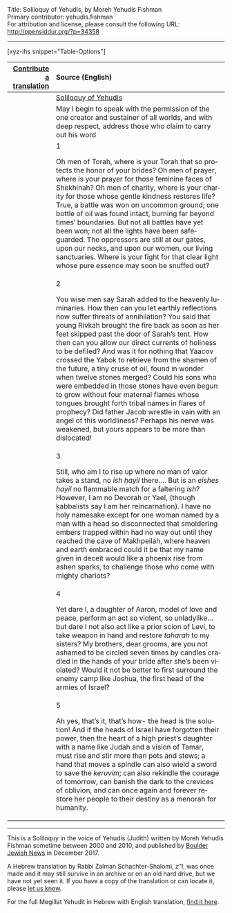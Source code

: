 <html>
<head></head>
<body>
Title: Soliloquy of Yehudis, by Moreh Yehudis Fishman<br />
Primary contributor: yehudis.fishman<br />
For attribution and license, please consult the following URL: <a href="http://opensiddur.org/?p=34358">http://opensiddur.org/?p=34358</a>
<p />
<hr />

[xyz-ihs snippet="Table-Options"]<table style="margin-left: auto; margin-right: auto;" class="draggable">
<thead><tr><th id="x" style="text-align: right;"><a href="/contribute/upload">Contribute a translation</a></th><th style="text-align: left;">Source (English)</th></tr></thead>
<tbody>
<tr><td style="vertical-align:top;">
<div class="liturgy" lang="he">

</span></div></td>
 
<td style="vertical-align:top;">
<div class="english" lang="en">
<u>Soliloquy of Yehudis</u>
</div></td></tr>


<tr><td style="vertical-align:top;">
<div class="liturgy" lang="he">

</span></div></td>
 
<td style="vertical-align:top;">
<div class="english" lang="en">
May I begin to speak with the permission
of the one creator and sustainer of all worlds,
and with deep respect, address
those who claim to carry out his word
</div></td></tr>


<tr><td style="vertical-align:top;">
<div class="liturgy" lang="he">

</span></div></td>
 
<td style="vertical-align:top;">
<div class="english" lang="en">
1

Oh men of Torah, where is your Torah
that so protects the honor of your brides?
Oh men of prayer, where is your prayer
for those feminine faces of Shekhinah?
Oh men of charity, where is your charity
for those whose gentle kindness restores life?
True, a battle was won on uncommon ground;
one bottle of oil was found intact,
burning far beyond times’ boundaries.
But not all battles have yet been won;
not all the lights have been safeguarded.
The oppressors are still at our gates, upon our necks,
and upon our women, our living sanctuaries.
Where is your fight for that clear light
whose pure essence may soon be snuffed out?
</div></td></tr>


<tr><td style="vertical-align:top;">
<div class="liturgy" lang="he">

</span></div></td>
 
<td style="vertical-align:top;">
<div class="english" lang="en">
2

You wise men say
Sarah added to the heavenly luminaries.
How then can you let earthly reflections
now suffer threats of annihilation?
You said that young Rivkah brought the fire back
as soon as her feet skipped past the door of Sarah’s tent.
How then can you allow
our direct currents of holiness to be defiled?
And was it for nothing that Yaacov crossed the Yabok
to retrieve from the shamen of the future,
a tiny cruse of oil,
found in wonder when twelve stones merged?
Could his sons who were embedded in those stones
have even begun to grow
without four maternal flames
whose tongues brought forth tribal names
in flares of prophecy?
Did father Jacob wrestle in vain
with an angel of this worldliness?
Perhaps his nerve was weakened,
but yours appears to be more than dislocated!
</div></td></tr>


<tr><td style="vertical-align:top;">
<div class="liturgy" lang="he">

</span></div></td>
 
<td style="vertical-align:top;">
<div class="english" lang="en">
3

Still, who am I to rise up
where no man of valor takes a stand,
no <em>ish ḥayil</em> there….
But is an <em>eishes ḥayil</em> no flammable match
for a faltering <em>ish</em>?
However, I am no Devorah or Yael,
(though ḳabbalists say I am her reincarnation).
I have no holy namesake except for one woman
named by a man with a head so disconnected
that smoldering embers trapped within
had no way out
until they reached the cave of Makhpeilah,
where heaven and earth embraced
could it be that my name given in deceit
would like a phoenix rise from ashen sparks,
to challenge those who come with mighty chariots?
</div></td></tr>


<tr><td style="vertical-align:top;">
<div class="liturgy" lang="he">

</span></div></td>
 
<td style="vertical-align:top;">
<div class="english" lang="en">
4

Yet dare I, a daughter of Aaron, model of love and peace,
perform an act so violent, so unladylike…
but dare I not also act like a prior scion of Levi,
to take weapon in hand and restore <em>taharah</em> to my sisters?
My brothers, dear grooms,
are you not ashamed to be circled seven times
by candles cradled in the hands of your bride
after she’s been violated?
Would it not be better to first surround the enemy camp
like Joshua, the first head of the armies of Israel?
</div></td></tr>


<tr><td style="vertical-align:top;">
<div class="liturgy" lang="he">

</span></div></td>
 
<td style="vertical-align:top;">
<div class="english" lang="en">
5

Ah yes, that’s it, that’s how-
the head is the solution!
And if the heads of Israel have forgotten their power,
then the heart of a high priest’s daughter
with a name like Judah and a vision of Tamar,
must rise and stir more than pots and stews;
a hand that moves a spindle
can also wield a sword to save the <em>keruvim</em>;
can also rekindle the courage of tomorrow,
can banish the dark to the crevices of oblivion,
and can once again and forever
restore her people to their destiny
as a menorah for humanity.
</div></td></tr>
</tbody></table>

<hr />

This is a Soliloquy in the voice of Yehudis (Judith) written by Moreh Yehudis Fishman sometime between 2000 and 2010, and published by <a href="https://boulderjewishnews.org/2017/soliloquy-of-yehudis/">Boulder Jewish News</a> in December 2017.

A Hebrew translation by Rabbi Zalman Schachter-Shalomi, <em>z"l</em>, was once made and it may still survive in an archive or on an old hard drive, but we have not yet seen it. If you have a copy of the translation or can locate it, please <a href="/contact/">let us know</a>. 

For the full Megillat Yehudit in Hebrew with English translation, <a href="https://opensiddur.org/readings-and-sourcetexts/festival-and-fast-day-readings/jewish/hanukkah-readings/megillat-yehudit-for-hanukkah/">find it here</a>.

&nbsp;

</body>
</html>